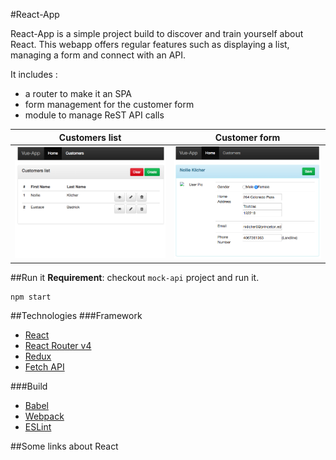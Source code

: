 #React-App

React-App is a simple project build to discover and train yourself about React.
This webapp offers regular features such as displaying a list, managing a form and connect with an API.

It includes :
* a router to make it an SPA
* form management for the customer form 
* module to manage ReST API calls

|Customers list| Customer form|
|--------------|--------------|
|![customers-list](../img/customers-list.png)|![customer-edit](../img/customer-edit.png)|

##Run it
**Requirement**: checkout `mock-api` project and run it.
```
npm start
```

##Technologies
###Framework
* [React](https://reactjs.org/tutorial/tutorial.html#what-is-react)
* [React Router v4](https://medium.com/@thejasonfile/basic-intro-to-react-router-v4-a08ae1ba5c42)
* [Redux](https://redux.js.org/introduction/core-concepts)
* [Fetch API](https://www.npmjs.com/package/whatwg-fetch)

###Build
* [Babel](https://babeljs.io/)
* [Webpack](https://webpack.js.org/concepts/)
* [ESLint](https://eslint.org/docs/user-guide/getting-started)

##Some links about React